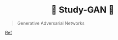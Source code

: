 <div align=center> <h1> 🎨 Study-GAN 🎨 </h1> </div>

> Generative Adversarial Networks

[Ref](https://github.com/makeyourownneuralnetwork/gan)
